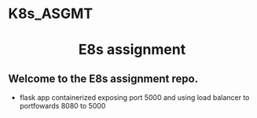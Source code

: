 # K8s_ASGMT
<h1 align=center>E8s assignment</h1>

<h2>Welcome to the E8s assignment repo.</h2>  

- flask app containerized exposing port 5000  and using load balancer to portfowards 8080 to 5000

